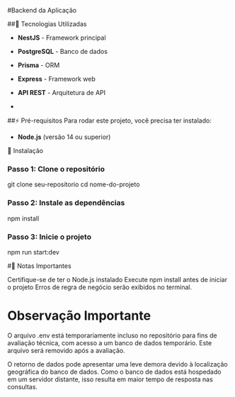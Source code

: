 #Backend da Aplicação


##🔧 Tecnologias Utilizadas

- **NestJS** - Framework principal
- **PostgreSQL** - Banco de dados
- **Prisma** - ORM
- **Express** - Framework web
- **API REST** - Arquitetura de API

- 

##⚡ Pré-requisitos
Para rodar este projeto, você precisa ter instalado:

- **Node.js** (versão 14 ou superior)




🚀 Instalação
### Passo 1: Clone o repositório

git clone seu-repositorio
cd nome-do-projeto


### Passo 2: Instale as dependências
npm install


### Passo 3: Inicie o projeto
npm run start:dev




#📝 Notas Importantes

Certifique-se de ter o Node.js instalado
Execute npm install antes de iniciar o projeto
Erros de regra de negócio serão exibidos no terminal.





# Observação Importante
O arquivo .env está temporariamente incluso no repositório para fins de avaliação técnica, 
com acesso a um banco de dados temporário. Este arquivo será removido após a avaliação.

O retorno de dados pode apresentar uma leve demora devido à localização geográfica do banco de dados. 
Como o banco de dados está hospedado em um servidor distante, isso resulta em maior tempo de resposta nas consultas.
